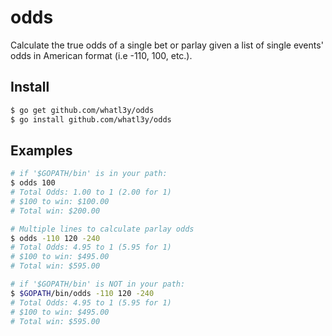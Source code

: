 # odds

Calculate the true odds of a single bet or parlay given a
list of single events' odds in American format (i.e -110, 100, etc.).

## Install

```sh
$ go get github.com/whatl3y/odds
$ go install github.com/whatl3y/odds
```

## Examples

```sh
# if '$GOPATH/bin' is in your path:
$ odds 100
# Total Odds: 1.00 to 1 (2.00 for 1)
# $100 to win: $100.00
# Total win: $200.00

# Multiple lines to calculate parlay odds
$ odds -110 120 -240
# Total Odds: 4.95 to 1 (5.95 for 1)
# $100 to win: $495.00
# Total win: $595.00

# if '$GOPATH/bin' is NOT in your path:
$ $GOPATH/bin/odds -110 120 -240
# Total Odds: 4.95 to 1 (5.95 for 1)
# $100 to win: $495.00
# Total win: $595.00
```
